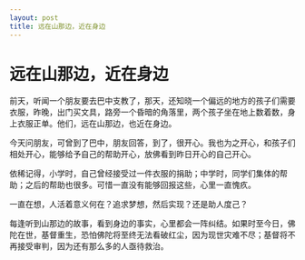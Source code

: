 ```yaml
---
layout: post
title: 远在山那边，近在身边  
---
```


# 远在山那边，近在身边

前天，听闻一个朋友要去巴中支教了，那天，还知晓一个偏远的地方的孩子们需要衣服，昨晚，出门买文具，路旁一个昏暗的角落里，两个孩子坐在地上数着数，身上衣服正单。他们，远在山那边，也近在身边。

今天问朋友，可曾到了巴中，朋友回答，到了，很开心。我也为之开心，和孩子们相处开心，能够给予自己的帮助开心，放佛看到昨日开心的自己开心。

依稀记得，小学时，自己曾经接受过一件衣服的捐助；中学时，同学们集体的帮助；之后的帮助也很多。可惜一直没有能够回报这些，心里一直愧疚。

一直在想，人活着意义何在？追求梦想，然后实现？还是助人度己？

每逢听到山那边的故事，看到身边的事实，心里都会一阵纠结。如果时至今日，佛陀在世，基督重生，恐怕佛陀将至终无法看破红尘，因为现世灾难不尽；基督将不再接受审判，因为还有那么多的人亟待救治。
